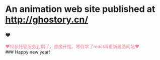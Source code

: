 # An animation web site published at http://ghostory.cn/ 

### ❤
<div class="d-flex justify-content-center" style="color: #f08492">❤视频托管服务到期了，直接开摆。寒假学了react再重新建造网站❤</div>
### Happy new year!
